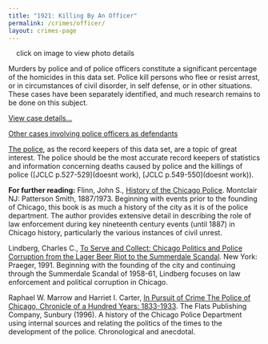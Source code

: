 ```yaml
---
title: "1921: Killing By An Officer"
permalink: /crimes/officer/
layout: crimes-page
---
```


![]()
![]()
![]()
![]()
click on image to view photo details

Murders by police and of police officers constitute a significant percentage of the homicides in this data set. Police kill persons who flee or resist arrest, or in circumstances of civil disorder, in self defense, or in other situations. These cases have been separately identified, and much research remains to be done on this subject.

[View case details...](/database/6543/)

[Other cases involving police officers as defendants](/database/?backToResults=1&police_def=2&page=1)

[The police](/legal/cpd/), as the record keepers of this data set, are a topic of great interest. The police should be the most accurate record keepers of statistics and information concerning deaths caused by police and the killings of police ([JCLC p.527-529](doesnt work), [JCLC p.549-550](doesnt work)).

**For further reading:**
Flinn, John S., [History of the Chicago Police](https://www.amazon.com/exec/obidos/tg/detail/-/0875851649/qid=1086272415/sr=8-2/ref=sr_8_xs_ap_i2_xgl14/104-5698753-1575148?v=glance&s=books&n=507846).  Montclair NJ:  Patterson Smith, 1887/1973.  Beginning with events prior to the founding of Chicago, this book is as much a history of the city as it is of the police department.  The author provides extensive detail in describing the role of law enforcement during key nineteenth century events (until 1887) in Chicago history, particularly the various instances of civil unrest.

Lindberg, Charles C., [To Serve and Collect: Chicago Politics and Police Corruption from the Lager Beer Riot to the Summerdale Scandal](https://www.amazon.com/exec/obidos/tg/detail/-/0275934152/qid=1085762496/sr=1-1/ref=sr_1_1/104-6378665-5804747?v=glance&s=books). New York: Praeger, 1991. Beginning with the founding of the city and continuing through the Summerdale Scandal of 1958-61, Lindberg focuses on law enforcement and political corruption in Chicago.

Raphael W. Marrow and Harriet I. Carter, [In Pursuit of Crime The Police of Chicago, Chronicle of a Hundred Years: 1833-1933](https://www.amazon.com/exec/obidos/tg/detail/-/1883033047/qid=1085762538/sr=1-3/ref=sr_1_3/104-6378665-5804747?v=glance&s=books). The Flats Publishing Company, Sunbury (1996). A history of the Chicago Police Department using internal sources and relating the politics of the times to the development of the police. Chronological and anecdotal.
